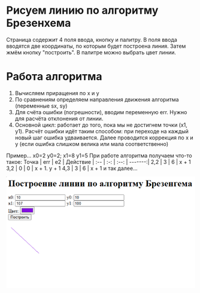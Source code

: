 # Рисуем линию по алгоритму Брезенхема
Страница содержит 4 поля ввода, кнопку и палитру.
В поля ввода вводятся две координаты, по которым будет построена линия.
Затем жмём кнопку "построить". В палитре можно выбрать цвет линии.

# Работа алгоритма
1. Вычисляем приращения по x и y
2. По сравнениям определяем направления движения алгоритма (переменные sx, sy)
3. Для счёта ошибки (погрешности), вводим переменную err. Нужно для расчёта отклонения от линии.
4. Основной цикл: работает до того, пока мы не достигнем точки (x1, y1). Расчёт ошибки идёт таким способом:
   при переходе на каждый новый шаг ошибка удваивается. Далее проводится коррекция по x и y (если ошибка слишком велика или мала соответственно)

Пример...
x0=2 y0=2;
x1=8 y1=5
При работе алгоритма получаем что-то такое:
Точка | err |  e2  | Действие
| :-- | :-: | :--: | -------:|
2,2   |  3  |   6  |  x + 1
3,2   |  0  |   0  |  x + 1. y + 1
4,3   |  3  |   6  |  x + 1
и так далее...

![example](example.png)
